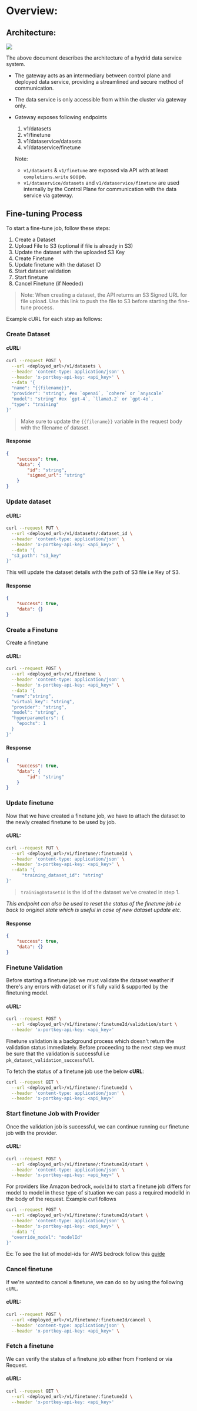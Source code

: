 
# Overview:
## Architecture:

![](https://lh7-rt.googleusercontent.com/docsz/AD_4nXffbhrnjyEjpmgafZtZ2qZVM55G6yCRB8FHf5BbbJAa-XTM4km6mfip2OnpZ5Ts-373avnjqMONLhaJOuQpDL-3pAPx7viYRrq1W-KJicd_OIu_0tJ1aDXAnPo_NjL6h7Jd0CuhmTqMcWKOE_FoGoYzsROg?key=GSWy0RPh6CRcV4iKuzA0zQ)

The above document describes the architecture of a hydrid data service system. 

- The gateway acts as an intermediary between control plane and deployed data service, providing a streamlined and secure method of communication.
- The data service is only accessible from within the cluster via gateway only.
- Gateway exposes following endpoints
    1. v1/datasets 
    2. v1/finetune 
    3. v1/dataservice/datasets 
    4. v1/dataservice/finetune
    
    Note: 
    - `v1/datasets` & `v1/finetune` are exposed via API with at least `completions.write` scope.
    - `v1/dataservice/datasets` and `v1/dataservice/finetune` are used internally by the Control Plane for communication with the data service via gateway.

## Fine-tuning Process
To start a fine-tune job, follow these steps:

1. Create a Dataset
2. Upload File to S3 (optional if file is already in S3)
3. Update the dataset with the uploaded S3 Key
4. Create Finetune
5. Update finetune with the dataset ID
6. Start dataset validation
7. Start finetune
8. Cancel Finetune (if Needed)


> Note: 
When creating a dataset, the API returns an S3 Signed URL for file upload. Use this link to push the file to S3 before starting the fine-tune process.

Example cURL for each step as follows:
### Create Dataset
#### cURL:

```bash
curl --request POST \
  --url <deployed_url>/v1/datasets \
  --header 'content-type: application/json' \
  --header 'x-portkey-api-key: <api_key>' \
  --data '{
  "name": "{{filename}}",
  "provider": "string", #ex `openai`, `cohere` or `anyscale`
  "model": "string" #ex `gpt-4`, `llama3.2` or `gpt-4o`,
  "type": "training"
}'
```

> Make sure to update the `{{filename}}` variable in the request body with the filename of dataset.

#### Response
```json
{
	"success": true,
	"data": {
		"id": "string",
		"signed_url": "string"
	}
}
```

### Update dataset

#### cURL:
```bash
curl --request PUT \
  --url <deployed_url>/v1/datasets/:dataset_id \
  --header 'content-type: application/json' \
  --header 'x-portkey-api-key: <api_key>' \
  --data '{
  "s3_path": "s3_key" 
}'
```

This will update the dataset details with the path of S3 file i.e Key of S3.

#### Response
```json
{
	"success": true,
	"data": {}
}
```

### Create a Finetune
Create a finetune

#### cURL:
```bash
curl --request POST \
  --url <deployed_url>/v1/finetune \
  --header 'content-type: application/json' \
  --header 'x-portkey-api-key: <api_key>' \
  --data '{
  "name":"string",
  "virtual_key": "string",
  "provider": "string",
  "model": "string",
  "hyperparameters": {
    "epochs": 1
  }
}'
```

#### Response
```json
{
	"success": true,
	"data": {
		"id": "string"
	}
}
```

### Update finetune
Now that we have created a finetune job, we have to attach the dataset to the newly created finetune to be used by job.

#### cURL:
```bash
curl --request PUT \
  --url <deployed_url>/v1/finetune/:finetuneId \
  --header 'content-type: application/json' \
  --header 'x-portkey-api-key: <api_key>' \
  --data '{
      "training_dataset_id": "string"
}'
```

> `trainingDatasetId` is the id of the dataset we've created in step 1.

_This endpoint can also be used to reset the status of the finetune job i.e back to original state which is useful in case of new dataset update etc._

#### Response
```json
{
	"success": true,
	"data": {}
}
```

### Finetune Validation
Before starting a finetune job we must validate the dataset weather if there's any errors with dataset or it's fully valid & supported by the finetuning model.

#### cURL:
```bash
curl --request POST \
  --url <deployed_url>/v1/finetune/:finetuneId/validation/start \
  --header 'x-portkey-api-key: <api_key>'
```

Finetune validation is a background process which doesn't return the validation status immediately. Before proceeding to the next step we must be sure that the validation is successful i.e `pk_dataset_validation_successfull`.

To fetch the status of a finetune job use the below **cURL**:

```bash
curl --request GET \
  --url <deployed_url>/v1/finetune/:finetuneId \
  --header 'content-type: application/json' \
  --header 'x-portkey-api-key: <api_key>'
```

### Start finetune Job with Provider
Once the validation job is successful, we can continue running our finetune job with the provider.

#### cURL:
```bash
curl --request POST \
  --url <deployed_url>/v1/finetune/:finetuneId/start \
  --header 'content-type: application/json' \
  --header 'x-portkey-api-key: <api_key>' \
```

For providers like Amazon bedrock, `modelId` to start a finetune job differs for model to model in these type of situation we can pass a required modelId in the body of the request. Example curl follows

```bash
curl --request POST \
  --url <deployed_url>/v1/finetune/:finetuneId/start \
  --header 'content-type: application/json' \
  --header 'x-portkey-api-key: <api_key>' \
  --data '{
  "override_model": "modelId"
}'
```

Ex: To see the list of model-ids for AWS bedrock follow this [guide](https://docs.aws.amazon.com/bedrock/latest/userguide/model-ids.html#prov-throughput-models) 

### Cancel finetune
If we're wanted to cancel a finetune, we can do so by using the following `cURL`.

#### cURL:

```bash
curl --request POST \
  --url <deployed_url>/v1/finetune/:finetuneId/cancel \
  --header 'content-type: application/json' \
  --header 'x-portkey-api-key: <api_key>' \
```

### Fetch a finetune
We can verify the status of a finetune job either from Frontend or via Request.

#### cURL:
```bash
curl --request GET \
  --url <deployed_url>/v1/finetune/:finetuneId \
  --header 'x-portkey-api-key: <api_key>'
```
